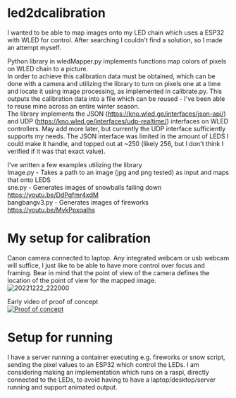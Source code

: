 # led2dcalibration
I wanted to be able to map images onto my LED chain which uses a ESP32 with WLED for control. After searching I couldn't find a solution, so I made an attempt myself.

Python library in wledMapper.py implements functions map colors of pixels on WLED chain to a picture.  
In order to achieve this calibration data must be obtained, which can be done with a camera and utilizing the library to turn on pixels one at a time and locate it using image processing, as implemented in calibrate.py. This outputs the calibration data into a file which can be reused - I've been able to reuse mine across an entire winter season.  
The library implements the JSON (https://kno.wled.ge/interfaces/json-api/) and UDP (https://kno.wled.ge/interfaces/udp-realtime/) interfaces on WLED controllers. May add more later, but currently the UDP interface sufficiently supports my needs. The JSON interface was limited in the amount of LEDS I could make it handle, and topped out at ~250 (likely 256, but I don't think I verified if it was that exact value).

I've written a few examples utilizing the library  
Image.py - Takes a path to an image (jpg and png tested) as input and maps that onto LEDS  
sne.py - Generates images of snowballs falling down https://youtu.be/DdPqfmr4xdM  
bangbangv3.py - Generates images of fireworks https://youtu.be/MvkPpxqalhs 


# My setup for calibration
Canon camera connected to laptop. Any integrated webcam or usb webcam will suffice, I just like to be able to have more control over focus and framing. Bear in mind that the point of view of the camera defines the location of the point of view for the mapped image.  
![20221222_222000](https://github.com/Lazarus9000/led2dcalibration/assets/16942446/820fbfaf-6ebd-4b11-bdb2-641eeb7db422)

Early video of proof of concept  
[![Proof of concept](http://img.youtube.com/vi/gUEcQgL-Y4M/0.jpg)](http://www.youtube.com/watch?v=gUEcQgL-Y4M)



# Setup for running 
I have a server running a container executing e.g. fireworks or snow script, sending the pixel values to an ESP32 which control the LEDs. 
I am considering making an implementation which runs on a raspi, directly connected to the LEDs, to avoid having to have a laptop/desktop/server running and support animated output.
